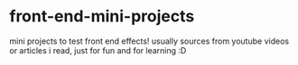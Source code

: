 # front-end-mini-projects
mini projects to test front end effects!
usually sources from youtube videos or articles i read,
just for fun and for learning :D